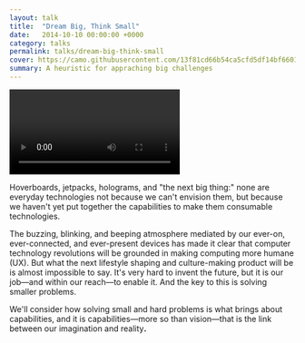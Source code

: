 ```yaml
---
layout: talk
title:  "Dream Big, Think Small"
date:   2014-10-10 00:00:00 +0000
category: talks
permalink: talks/dream-big-think-small
cover: https://camo.githubusercontent.com/13f81cd66b54ca5cfd5df14bf66019ba957a2cfe/68747470733a2f2f7062732e7477696d672e636f6d2f6d656469612f427a6d42662d46494541415a3761392e6a70673a6c61726765
summary: A heuristic for appraching big challenges
---
```


<div class="video">
  <video src="https://fronteers.nl/_downloads/2014/petro-salema.mp4" controls="">
    <track src="/congres/2014/sessions/petro-salema-dream-big-think-small.vtt" default="">
  </video>
</div>

Hoverboards, jetpacks, holograms, and "the next big thing:" none are everyday
technologies not because we can't envision them, but because we haven't yet put
together the capabilities to make them consumable technologies.

The buzzing, blinking, and beeping atmosphere mediated by our ever-on,
ever-connected, and ever-present devices has made it clear that computer
technology revolutions will be grounded in making computing more humane (UX).
But what the next lifestyle shaping and culture-making product will be is almost
impossible to say. It's very hard to invent the future, but it is our job—and
within our reach—to enable it. And the key to this is solving smaller problems.

We'll consider how solving small and hard problems is what brings about
capabilities, and it is capabilities—more so than vision—that is the link
between our imagination and reality<b>.</b>
